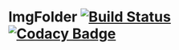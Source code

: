 # ImgFolder [![Build Status](https://travis-ci.org/admiralsmaster/ImgFolder.svg?branch=master)](https://travis-ci.org/admiralsmaster/ImgFolder) [![Codacy Badge](https://api.codacy.com/project/badge/Grade/c875fa21969246d5b9706690a25f4bbf)](https://www.codacy.com/app/github-ariel/ImgFolder?utm_source=github.com&amp;utm_medium=referral&amp;utm_content=admiralsmaster/ImgFolder&amp;utm_campaign=Badge_Grade)
